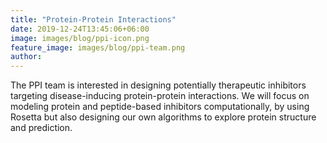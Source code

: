 ```yaml
---
title: "Protein-Protein Interactions"
date: 2019-12-24T13:45:06+06:00
image: images/blog/ppi-icon.png
feature_image: images/blog/ppi-team.png
author:
---
```

The PPI team is interested in designing potentially therapeutic inhibitors targeting disease-inducing protein-protein interactions. We will focus on modeling protein and peptide-based inhibitors computationally, by using Rosetta but also designing our own algorithms to explore protein structure and prediction.